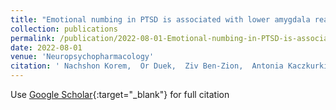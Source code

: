 ```yaml
---
title: "Emotional numbing in PTSD is associated with lower amygdala reactivity to pain"
collection: publications
permalink: /publication/2022-08-01-Emotional-numbing-in-PTSD-is-associated-with-lower-amygdala-reactivity-to-pain
date: 2022-08-01
venue: 'Neuropsychopharmacology'
citation: ' Nachshon Korem,  Or Duek,  Ziv Ben-Zion,  Antonia Kaczkurkin,  Shmuel Lissek,  Temidayo Orederu,  Daniela Schiller,  Ilan Harpaz-Rotem,  Ifat Levy, &quot;Emotional numbing in PTSD is associated with lower amygdala reactivity to pain.&quot; Neuropsychopharmacology, 2022.'
---
```

Use [Google Scholar](https://scholar.google.com/scholar?q=Emotional+numbing+in+PTSD+is+associated+with+lower+amygdala+reactivity+to+pain){:target="_blank"} for full citation